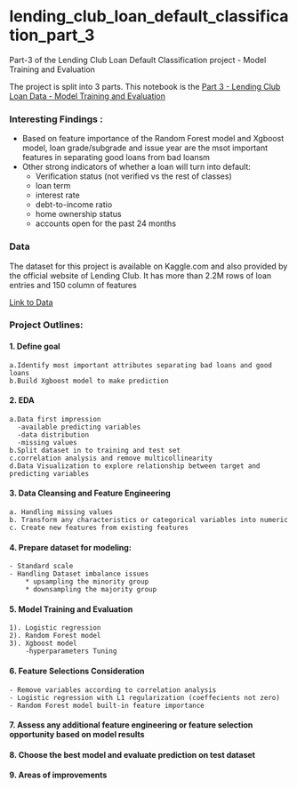 # lending_club_loan_default_classification_part_3

Part-3 of the Lending Club Loan Default Classification project - Model Training and Evaluation

The project is split into 3 parts. This notebook is the [Part 3 - Lending Club Loan Data - Model Training and Evaluation](https://yzclaire.github.io/lending_club_loan_default_classification_part_3/)

### Interesting Findings :
- Based on feature importance of the Random Forest model and Xgboost model,  loan grade/subgrade and issue year are the msot important features in separating good loans from bad loansm
- Other strong indicators of whether a loan will turn into default:
   * Verification status (not verified vs the rest of classes)
   * loan term
   * interest rate
   * debt-to-income ratio
   * home ownership status
   * accounts open for the past 24 months
   


### Data

The dataset for this project is available on Kaggle.com and also provided by the official website of Lending Club. It has more than 2.2M rows of loan entries and 150 column of features

[Link to Data](https://www.kaggle.com/wordsforthewise/lending-club)




### Project Outlines:

#### 1. Define goal 

    a.Identify most important attributes separating bad loans and good loans 
    b.Build Xgboost model to make prediction
    
#### 2. EDA

    a.Data first impression
      -available predicting variables
      -data distribution
      -missing values
    b.Split dataset in to training and test set
    c.correlation analysis and remove multicollinearity
    d.Data Visualization to explore relationship between target and predicting variables
    
#### 3. Data Cleansing and Feature Engineering

    a. Handling missing values
    b. Transform any characteristics or categorical variables into numeric
    c. Create new features from existing features

#### 4. Prepare dataset for modeling:
    - Standard scale
    - Handling Dataset imbalance issues 
        * upsampling the minority group
        * downsampling the majority group
        
#### 5. Model Training and Evaluation
    1). Logistic regression 
    2). Random Forest model 
    3). Xgboost model
        -hyperparameters Tuning
    
#### 6. Feature Selections Consideration
    - Remove variables according to correlation analysis
    - Logistic regression with L1 regularization (coeffecients not zero)
    - Random Forest model built-in feature importance

#### 7. Assess any additional feature engineering or feature selection opportunity based on model results

#### 8. Choose the best model and evaluate prediction on test dataset

#### 9. Areas of improvements



